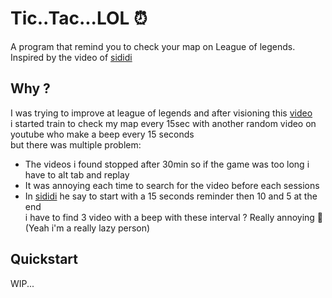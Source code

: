 # Tic..Tac...LOL ⏰

A program that remind you to check your map on League of legends.  
Inspired by the video of [sididi](https://www.youtube.com/watch?v=Q3GGIp9K3wM)

## Why ?

I was trying to improve at league of legends and after visioning this [video](https://www.youtube.com/watch?v=Q3GGIp9K3wM)  
i started train to check my map every 15sec with another random video on youtube who make a beep every 15 seconds  
but there was multiple problem:

- The videos i found stopped after 30min so if the game was too long i have to alt tab and replay
- It was annoying each time to search for the video before each sessions
- In [sididi](https://www.youtube.com/watch?v=Q3GGIp9K3wM) he say to start with a 15 seconds reminder then 10 and 5 at the end  
i have to find 3 video with a beep with these interval ? Really annoying 🤔 (Yeah i'm a really lazy person)

## Quickstart

WIP...
